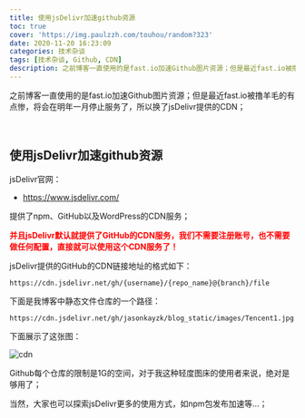 ```yaml
---
title: 使用jsDelivr加速github资源
toc: true
cover: 'https://img.paulzzh.com/touhou/random?323'
date: 2020-11-20 16:23:09
categories: 技术杂谈
tags: [技术杂谈, Github, CDN] 
description: 之前博客一直使用的是fast.io加速Github图片资源；但是最近fast.io被撸羊毛的有点惨，将会在明年一月停止服务了，所以换了jsDelivr提供的CDN；
---
```


之前博客一直使用的是fast.io加速Github图片资源；但是最近fast.io被撸羊毛的有点惨，将会在明年一月停止服务了，所以换了jsDelivr提供的CDN；

<br/>

<!--more-->

## 使用jsDelivr加速github资源

jsDelivr官网：

-   https://www.jsdelivr.com/

提供了npm、GitHub以及WordPress的CDN服务；

<font color="#f00">**并且jsDelivr默认就提供了GitHub的CDN服务，我们不需要注册账号，也不需要做任何配置，直接就可以使用这个CDN服务了！**</font>

jsDelivr提供的GitHub的CDN链接地址的格式如下：

```
https://cdn.jsdelivr.net/gh/{username}/{repo_name}@{branch}/file
```

下面是我博客中静态文件仓库的一个路径：

```
https://cdn.jsdelivr.net/gh/jasonkayzk/blog_static/images/Tencent1.jpg
```

下面展示了这张图：

![cdn](https://cdn.jsdelivr.net/gh/jasonkayzk/blog_static/images/Tencent1.jpg)

Github每个仓库的限制是1G的空间，对于我这种轻度图床的使用者来说，绝对是够用了；

当然，大家也可以探索jsDelivr更多的使用方式，如npm包发布加速等…；

<br/>